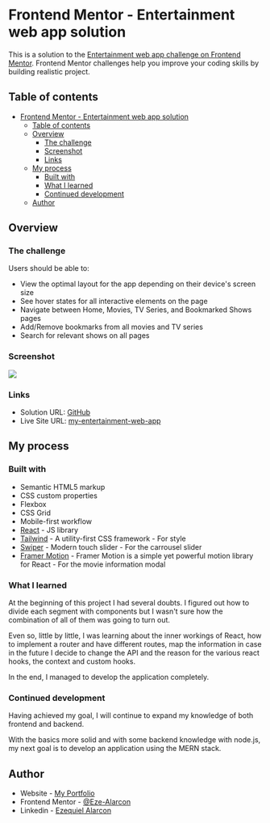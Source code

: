 # Frontend Mentor - Entertainment web app solution

This is a solution to the [Entertainment web app challenge on Frontend Mentor](https://www.frontendmentor.io/challenges/entertainment-web-app-J-UhgAW1X). Frontend Mentor challenges help you improve your coding skills by building realistic project.

## Table of contents

- [Frontend Mentor - Entertainment web app solution](#frontend-mentor---entertainment-web-app-solution)
  - [Table of contents](#table-of-contents)
  - [Overview](#overview)
    - [The challenge](#the-challenge)
    - [Screenshot](#screenshot)
    - [Links](#links)
  - [My process](#my-process)
    - [Built with](#built-with)
    - [What I learned](#what-i-learned)
    - [Continued development](#continued-development)
  - [Author](#author)

## Overview

### The challenge

Users should be able to:

- View the optimal layout for the app depending on their device's screen size
- See hover states for all interactive elements on the page
- Navigate between Home, Movies, TV Series, and Bookmarked Shows pages
- Add/Remove bookmarks from all movies and TV series
- Search for relevant shows on all pages

### Screenshot

![](./preview.jpg)

### Links

- Solution URL: [GitHub](https://github.com/Eze-Alarcon/react-movie-app)
- Live Site URL: [my-entertainment-web-app](https://my-entertainment-web-app.netlify.app/)

## My process

### Built with

- Semantic HTML5 markup
- CSS custom properties
- Flexbox
- CSS Grid
- Mobile-first workflow
- [React](https://reactjs.org/) - JS library
- [Tailwind](https://tailwindcss.com/) - A utility-first CSS framework - For style
- [Swiper](https://styled-components.com/) - Modern touch slider - For the carrousel slider
- [Framer Motion](https://www.framer.com/motion/) - Framer Motion is a simple yet powerful motion library for React - For the movie information modal

### What I learned

At the beginning of this project I had several doubts. I figured out how to divide each segment with components but I wasn't sure how the combination of all of them was going to turn out.

Even so, little by little, I was learning about the inner workings of React, how to implement a router and have different routes, map the information in case in the future I decide to change the API and the reason for the various react hooks, the context and custom hooks.

In the end, I managed to develop the application completely.

### Continued development

Having achieved my goal, I will continue to expand my knowledge of both frontend and backend.

With the basics more solid and with some backend knowledge with node.js, my next goal is to develop an application using the MERN stack.

## Author

- Website - [My Portfolio](https://eze-alarcon-porfolio.netlify.app/)
- Frontend Mentor - [@Eze-Alarcon](https://www.frontendmentor.io/profile/Eze-Alarcon)
- Linkedin - [Ezequiel Alarcon](https://www.linkedin.com/in/ezequiel-alarcon-3745b0170/)
